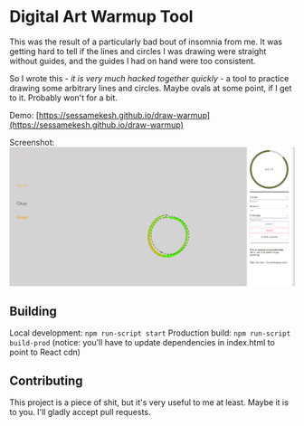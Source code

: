 # Digital Art Warmup Tool

This was the result of a particularly bad bout of insomnia from me. It was getting hard to tell if the lines and circles I was drawing were straight without guides, and the guides I had on hand were too consistent.

So I wrote this - _it is very much hacked together quickly_ - a tool to practice drawing some arbitrary lines and circles. Maybe ovals at some point, if I get to it. Probably won't for a bit.

Demo:
[https://sessamekesh.github.io/draw-warmup](https://sessamekesh.github.io/draw-warmup)

Screenshot:
![Screenshot](screenshot.png)

## Building

Local development: `npm run-script start`
Production build: `npm run-script build-prod` (notice: you'll have to update dependencies in index.html to point to React cdn)

## Contributing

This project is a piece of shit, but it's very useful to me at least. Maybe it is to you. I'll gladly accept pull requests.
